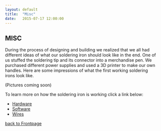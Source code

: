 ```yaml
---
layout: default
title:  "Misc"
date:   2015-07-17 12:00:00
---
```


## MISC

During the process of designing and building we realized that we all had different ideas of what our soldering iron should look like in the end.
One of us stuffed the soldering tip and its connector into a merchandise pen.
We purchased different power supplies and used a 3D printer to make our own handles.
Here are some impressions of what the first working soldering irons look like.

(Pictures coming soon)


To learn more on how the soldering iron is working click a link below:
- [Hardware](Hardware)
- [Software](Software)
- [Wires](Wires)

[back to Frontpage](Frontpage)
